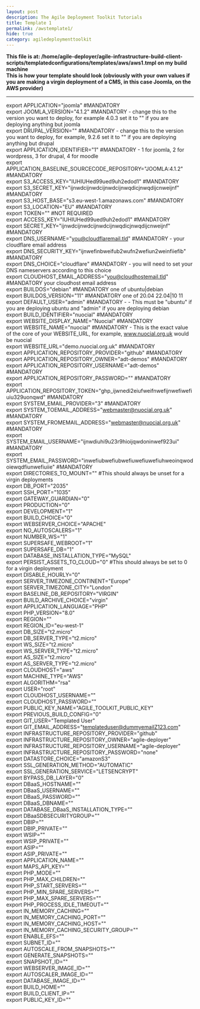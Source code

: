 ```yaml
---
layout: post
description: The Agile Deployment Toolkit Tutorials
title: Template 1
permalink: /awstemplate1/
hide: true
category: agiledeploymenttoolkit
---
```


**This file is at: /home/agile-deployer/agile-infrastructure-build-client-scripts/templatedconfigurations/templates/aws/aws1.tmpl on my build machine**  
**This is how your template should look (obviously with your own values if you are making a virgin deployment of a CMS, in this case Joomla, on the AWS provider)**   

-----------------------

export APPLICATION="joomla" #MANDATORY  
export JOOMLA_VERSION="4.1.2" #MANDATORY - change this to the version you want to deploy, for example 4.0.3 set it to "" if you are deploying anything but joomla  
export DRUPAL_VERSION=""  #MANDATORY - change this to the version you want to deploy, for example, 9.2.6 set it to "" if you are deploying anything but drupal  
export APPLICATION_IDENTIFIER="1" #MANDATORY - 1 for joomla, 2 for wordpress, 3 for drupal, 4 for moodle  
export APPLICATION_BASELINE_SOURCECODE_REPOSITORY="JOOMLA:4.1.2" #MANDATORY  
export S3_ACCESS_KEY="IUHIUHed99ued9uh2edod1"  #MANDATORY  
export S3_SECRET_KEY="ijnwdcijnwdcijnwdcijnwqdicjnwqdijcnweijnf"  #MANDATORY  
export S3_HOST_BASE="s3.eu-west-1.amazonaws.com" #MANDATORY  
export S3_LOCATION="EU" #MANDATORY  
export TOKEN="" #NOT REQUIRED  
export ACCESS_KEY="IUHIUHed99ued9uh2edod1"   #MANDATORY  
export SECRET_KEY="ijnwdcijnwdcijnwdcijnwqdicjnwqdijcnweijnf"   #MANDATORY  
export DNS_USERNAME="you@cloudflaremail.tld"  #MANDATORY - your cloudflare email address  
export DNS_SECURITY_KEY="ijnwefinbweifub2wufn2wefiun2weinfiiefib"   #MANDATORY  
export DNS_CHOICE="cloudflare" #MANDATORY - you will need to set your DNS nameservers according to this choice  
export CLOUDHOST_EMAIL_ADDRESS="you@cloudhostemail.tld" #MANDATORY your cloudhost email address  
export BUILDOS="debian" #MANDATORY one of ubuntu|debian  
export BUILDOS_VERSION="11" #MANDATORY one of 20.04 22.04|10 11  
export DEFAULT_USER="admin" #MANDATORY - - This must be "ubuntu" if you are deploying ubuntu and "admin" if you are deploying debian  
export BUILD_IDENTIFIER="nuocial" #MANDATORY  
export WEBSITE_DISPLAY_NAME="Nuocial" #MANDATORY  
export WEBSITE_NAME="nuocial" #MANDATORY - This is the exact value of the core of your WEBSITE_URL, for example, www.nuocial.org.uk would be nuocial  
export WEBSITE_URL="demo.nuocial.org.uk"  #MANDATORY  
export APPLICATION_REPOSITORY_PROVIDER="github" #MANDATORY  
export APPLICATION_REPOSITORY_OWNER="adt-demos" #MANDATORY  
export APPLICATION_REPOSITORY_USERNAME="adt-demos" #MANDATORY  
export APPLICATION_REPOSITORY_PASSWORD="" #MANDATORY  
export APPLICATION_REPOSITORY_TOKEN="ghp_ijwnedi2eiufweifnwefijnwefiwefiuiu329uonqwd" #MANDATORY  
export SYSTEM_EMAIL_PROVIDER="3" #MANDATORY  
export SYSTEM_TOEMAIL_ADDRESS="webmaster@nuocial.org.uk" #MANDATORY  
export SYSTEM_FROMEMAIL_ADDRESS="webmaster@nuocial.org.uk" #MANDATORY  
export SYSTEM_EMAIL_USERNAME="ijnwdiuhi9u23r9hioijqwdoninwef923ui" #MANDATORY  
export SYSTEM_EMAIL_PASSWORD="inwefiubwefiubwefiuwefiuwefiuhweoinqwodoiewqdfiunwefiuiie" #MANDATORY  
export DIRECTORIES_TO_MOUNT="" #This should always be unset for a virgin deployments  
export DB_PORT="2035"  
export SSH_PORT="1035"  
export GATEWAY_GUARDIAN="0"  
export PRODUCTION="0"  
export DEVELOPMENT="1"  
export BUILD_CHOICE="0"  
export WEBSERVER_CHOICE="APACHE"  
export NO_AUTOSCALERS="1"  
export NUMBER_WS="1"  
export SUPERSAFE_WEBROOT="1"  
export SUPERSAFE_DB="1"  
export DATABASE_INSTALLATION_TYPE="MySQL"  
export PERSIST_ASSETS_TO_CLOUD="0" #This should always be set to 0 for a virgin deployment  
export DISABLE_HOURLY="0"  
export SERVER_TIMEZONE_CONTINENT="Europe"  
export SERVER_TIMEZONE_CITY="London"  
export BASELINE_DB_REPOSITORY="VIRGIN"  
export BUILD_ARCHIVE_CHOICE="virgin"  
export APPLICATION_LANGUAGE="PHP"   
export PHP_VERSION="8.0"  
export REGION=""  
export REGION_ID="eu-west-1"  
export DB_SIZE="t2.micro"  
export DB_SERVER_TYPE="t2.micro"  
export WS_SIZE="t2.micro"  
export WS_SERVER_TYPE="t2.micro"  
export AS_SIZE="t2.micro"  
export AS_SERVER_TYPE="t2.micro"  
export CLOUDHOST="aws"  
export MACHINE_TYPE="AWS"  
export ALGORITHM="rsa"  
export USER="root"  
export CLOUDHOST_USERNAME=""  
export CLOUDHOST_PASSWORD=""  
export PUBLIC_KEY_NAME="AGILE_TOOLKIT_PUBLIC_KEY"  
export PREVIOUS_BUILD_CONFIG="0"  
export GIT_USER="Templated User"  
export GIT_EMAIL_ADDRESS="templateduser@dummyemailZ123.com"  
export INFRASTRUCTURE_REPOSITORY_PROVIDER="github"  
export INFRASTRUCTURE_REPOSITORY_OWNER="agile-deployer"  
export INFRASTRUCTURE_REPOSITORY_USERNAME="agile-deployer"  
export INFRASTRUCTURE_REPOSITORY_PASSWORD="none"  
export DATASTORE_CHOICE="amazonS3"  
export SSL_GENERATION_METHOD="AUTOMATIC"  
export SSL_GENERATION_SERVICE="LETSENCRYPT"  
export BYPASS_DB_LAYER="0"  
export DBaaS_HOSTNAME=""  
export DBaaS_USERNAME=""  
export DBaaS_PASSWORD=""  
export DBaaS_DBNAME=""  
export DATABASE_DBaaS_INSTALLATION_TYPE=""  
export DBaaSDBSECURITYGROUP=""  
export DBIP=""  
export DBIP_PRIVATE=""  
export WSIP=""  
export WSIP_PRIVATE=""  
export ASIP=""  
export ASIP_PRIVATE=""  
export APPLICATION_NAME=""  
export MAPS_API_KEY=""  
export PHP_MODE=""  
export PHP_MAX_CHILDREN=""  
export PHP_START_SERVERS=""  
export PHP_MIN_SPARE_SERVERS=""  
export PHP_MAX_SPARE_SERVERS=""  
export PHP_PROCESS_IDLE_TIMEOUT=""  
export IN_MEMORY_CACHING=""  
export IN_MEMORY_CACHING_PORT=""  
export IN_MEMORY_CACHING_HOST=""  
export IN_MEMORY_CACHING_SECURITY_GROUP=""  
export ENABLE_EFS=""  
export SUBNET_ID=""  
export AUTOSCALE_FROM_SNAPSHOTS=""  
export GENERATE_SNAPSHOTS=""  
export SNAPSHOT_ID=""  
export WEBSERVER_IMAGE_ID=""  
export AUTOSCALER_IMAGE_ID=""  
export DATABASE_IMAGE_ID=""  
export BUILD_HOME=""  
export BUILD_CLIENT_IP=""  
export PUBLIC_KEY_ID="" 
